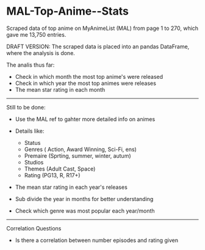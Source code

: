 # MAL-Top-Anime--Stats
Scraped data of top anime on MyAnimeList (MAL) from page 1 to 270, which gave me  13,750 entries.

DRAFT VERSION:
The scraped data is placed into an pandas DataFrame, where the analysis is done.

The analis thus far:
* Check in which month the most top anime's were released
* Check in which year the most top animes were releases
* The mean star rating in each month

---------------
Still to be done:
* Use the MAL ref to gahter more detailed info on animes
* Details like:
  - Status
  - Genres ( Action, Award Winning, Sci-Fi, ens)
  - Premaire (Sprting, summer, winter, autum)
  - Studios
  - Themes (Adult Cast, Space)
  - Rating (PG13, R, R17+)
  
* The mean star rating in each year's releases
* Sub divide the year in months for better understanding
* Check which genre was most popular each year/month


--------------
Correlation Questions
* Is there a correlation between number episodes and rating given

